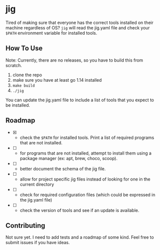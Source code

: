 # jig
Tired of making sure that everyone has the correct tools installed on their machine regardless of OS? `jig` will read the jig.yaml file and check your `$PATH` environment variable for installed tools. 

## How To Use

Note: Currently, there are no releases, so you have to build this from scratch.

1. clone the repo
1. make sure you have at least go 1.14 installed
1. `make build`
1. `./jig`

You can update the jig.yaml file to include a list of tools that you expect to be installed.

## Roadmap

* [x] - check the `$PATH` for installed tools. Print a list of required programs that are not installed.
* [ ] - for programs that are not installed, attempt to install them using a package manager (ex: apt, brew, choco, scoop).
* [ ] - better document the schema of the jig file.
* [ ] - allow for project specific jig files instead of looking for one in the current directory
* [ ] - check for required configuration files (which could be expressed in the jig.yaml file)
* [ ] - check the version of tools and see if an update is available.

## Contributing

Not sure yet. I need to add tests and a roadmap of some kind. Feel free to submit issues if you have ideas.